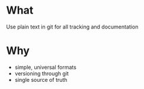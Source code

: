 
# What

Use plain text in git for all tracking and documentation

# Why

- simple, universal formats
- versioning through git
- single source of truth